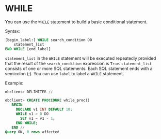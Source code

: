 # WHILE

You can use the `WHILE` statement to build a basic conditional statement.

Syntax:

```sql
[begin_label:] WHILE search_condition DO
    statement_list
END WHILE [end_label]
```

`statement_list` in the `WHILE` statement will be executed repeatedly provided that the result of the `search_condition` expression is `True`. `statement_list` consists of one or more SQL statements. Each SQL statement ends with a semicolon (;). You can use `label` to label a `WHILE` statement.

Example:

```sql
obclient> DELIMITER //

obclient> CREATE PROCEDURE while_proc()
   BEGIN
     DECLARE v1 INT DEFAULT 10;
     WHILE v1 > 0 DO
       SET v1 = v1 - 1;
     END WHILE;
   END //
Query OK, 0 rows affected
```
